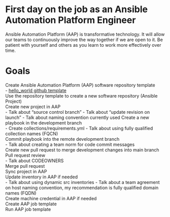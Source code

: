 First day on the job as an Ansible Automation Platform Engineer
=========
Ansible Automation Platform (AAP) is transformative technology. It will allow our teams to continuously improve the way together if we are open to it. Be patient with yourself and others as you learn to work more effectively over time.

Goals
=========
<p>
</p>

Create Ansible Automation Platform (AAP) software repository template<br>
    - [hello_world github template](https://github.com/ericcames/hello_world "hello_world github template")<br>
Use the repository template to create a new software repository (Ansible Project)<br>
Create new project in AAP<br>
    - Talk about “source control branch”
    - Talk about “update revision on launch”
    - Talk about naming convention currently used
Create a new playbook in the development branch<br>
    - Create collections/requirements.yml
    - Talk about using fully qualified collection names (FQCN)<br>
Commit playbook into the remote development branch<br>
    - Talk about creating a team norm for code commit messages<br>
Create new pull request to merge development changes into main branch<br>
Pull request review<br>
    - Talk about CODEOWNERS<br>
Merge pull request<br>
Sync project in AAP<br>
Update inventory in AAP if needed<br>
    - Talk about using dynamic src inventories
    - Talk about a team agreement on host naming convention, my recommendation is fully qualified domain names (FQDN)<br>
Create machine credential in AAP if needed<br>
Create AAP job template<br>
Run AAP job template<br>
